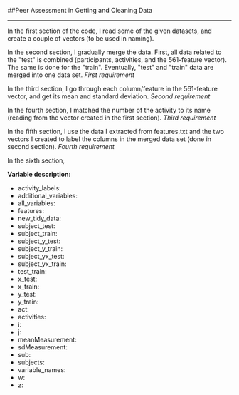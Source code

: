 ##Peer Assessment in Getting and Cleaning Data
___

In the first section of the code, I read some of the given datasets, and create a couple of vectors (to be used in naming).

In the second section, I gradually merge the data. First, all data related to the "test" is combined (participants, activities, and the 561-feature vector). The same is done for the "train". Eventually, "test" and "train" data are merged into one data set.    _First requirement_

In the third section, I go through each column/feature in the 561-feature vector, and get its mean and standard deviation.   _Second requirement_

In the fourth section, I matched the number of the activity to its name (reading from the vector created in the first section).   _Third requirement_

In the fifth section, I use the data I extracted from features.txt and the two vectors I created to label the columns in the merged data set (done in second section).    _Fourth requirement_

In the sixth section, 



**Variable description:**
- activity_labels:
- additional_variables:
- all_variables:
- features:
- new_tidy_data:
- subject_test:
- subject_train:
- subject_y_test:
- subject_y_train:
- subject_yx_test:
- subject_yx_train:
- test_train:
- x_test:
- x_train:
- y_test:
- y_train:
- act:
- activities:
- i:
- j:
- meanMeasurement:
- sdMeasurement:
- sub:
- subjects:
- variable_names:
- w:
- z: